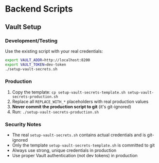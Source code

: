 # Backend Scripts

## Vault Setup

### Development/Testing
Use the existing script with your real credentials:
```bash
export VAULT_ADDR=http://localhost:8200
export VAULT_TOKEN=dev-token
./setup-vault-secrets.sh
```

### Production
1. Copy the template: `cp setup-vault-secrets-template.sh setup-vault-secrets-production.sh`
2. Replace all `REPLACE_WITH_*` placeholders with real production values
3. **Never commit the production script to git** (it's git-ignored)
4. Run: `./setup-vault-secrets-production.sh`

### Security Notes
- The real `setup-vault-secrets.sh` contains actual credentials and is git-ignored
- Only the template `setup-vault-secrets-template.sh` is committed to git
- Always use strong, unique credentials in production
- Use proper Vault authentication (not dev tokens) in production 